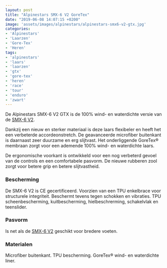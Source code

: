 ```yaml
---
layout: post
title: "Alpinestars SMX-6 V2 GoreTex"
date: "2019-06-08 14:07:15 +0200"
image: 'assets/images/alpinestars/alpinestars-smx6-v2-gtx.jpg'
categories:
- 'Alpinestars'
- 'Laarzen'
- 'Gore-Tex'
- 'Heren'
tags:
- 'alpinestars'
- 'laars'
- 'laarzen'
- 'gtx'
- 'gore-tex'
- 'heren'
- 'race'
- 'tour'
- 'enduro'
- 'zwart'
---
```

De Alpinestars SMX-6 V2 GTX is de 100% wind- en waterdichte versie van de [SMX-6 V2](/alpinestars-smx6-v2).

Dankzij een nieuw en sterker materiaal is deze laars flexibeler en heeft het een verbeterde accordeonstretch.
De geavanceerde microfiber buitenkant is daarnaast zeer duurzame en erg slijtvast.
Het onderliggende GoreTex® membraan zorgt voor een ademende 100% wind- en waterdichte laars.

De ergonomische voorkant is ontwikkeld voor een nog verbeterd gevoel van de controls en een comfortabele pasvorm.
De nieuwe rubberen zool zorgt voor betere grip en betere slijtvastheid.


### Bescherming

De SMX-6 V2 is CE gecertificeerd.
Voorzien van een TPU enkelbrace voor structurele integriteit. Beschermt tevens tegen schokken en vibraties.
TPU scheenbescherming, kuitbescherming, hielbeschrerming, schakelvlak en teenslider.


### Pasvorm

Is net als de [SMX-6 V2](/alpinestars-smx6-v2) geschikt voor bredere voeten.


### Materialen

Microfiber buitenkant.
TPU bescherming.
GoreTex® wind- en waterdichte liner.
